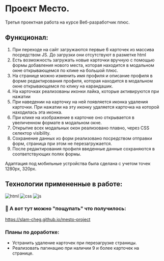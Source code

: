 # Проект Место.

Третья проектная работа на курсе Веб-разработчик плюс.

## Функционал:
1. При переходе на сайт загружаются первые 6 карточек из массива посредством JS. До загрузки они отсутствуют в разметке html
2. Есть возможность загружать новые карточки вручную с помощью формы добавления нового места, которая находится в модальном окне открывающемся по клике на большой плюс. 
3. На странице можно изменить имя профиля и описание профиля в форме редактирования профиля, которая находится в модальном окне открывающемся по клику на карандашик.
4. На карточках реализованы иконки лайка, которые активируются при нажатии
5. При наведении на карточку на ней появляется иконка удаления карточки. При нажатии на эту иконку удаляется карточка на которой находилась эта иконка.
6. При клике на изображение в карточке оно открывается в увеличенном формате в модальном окне.
7. Открытие всех модальных окон реализовано плавно, через CSS селектор visibility.
8. Сохранение данных из форм реализовано посредством отправки форм, страница при этом не перезагружается.
9. После редактирования профиля введенные данные сохраняются в соответствующих полях формы.

Адаптация под мобильные устройства была сделана с учетом точек 1280px, 320px.

## Технологии примененные в работе:
![html](https://user-images.githubusercontent.com/83250260/128259124-e415e17f-43b8-47e2-bafb-c83fe8e5f560.png)
![css](https://user-images.githubusercontent.com/83250260/128259123-b7e7f1dc-c266-410b-99d9-de6d69d78b24.png)
![js](https://user-images.githubusercontent.com/83250260/128259125-7f728f8d-2d15-425c-a1f8-918690d03aca.png)


### 🖖 А вот тут можно "пощупать" что получилось:
https://slam-cheg.github.io/mesto-project

### Планы по доработке:
* Устранить удаление карточек при перезагрузке страницы.
* Реализовать пагинацию при наличии 9 и более карточек на странице.
